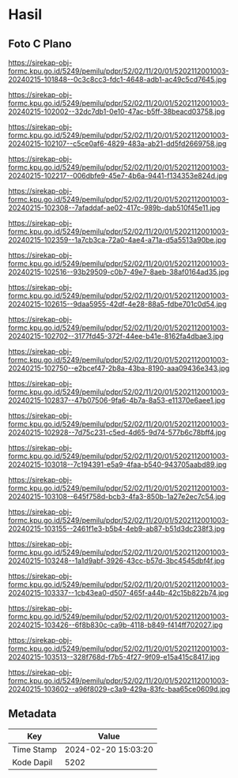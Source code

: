 # Hasil

## Foto C Plano

https://sirekap-obj-formc.kpu.go.id/5249/pemilu/pdpr/52/02/11/20/01/5202112001003-20240215-101848--0c3c8cc3-fdc1-4648-adb1-ac49c5cd7645.jpg

https://sirekap-obj-formc.kpu.go.id/5249/pemilu/pdpr/52/02/11/20/01/5202112001003-20240215-102002--32dc7db1-0e10-47ac-b5ff-38beacd03758.jpg

https://sirekap-obj-formc.kpu.go.id/5249/pemilu/pdpr/52/02/11/20/01/5202112001003-20240215-102107--c5ce0af6-4829-483a-ab21-dd5fd2669758.jpg

https://sirekap-obj-formc.kpu.go.id/5249/pemilu/pdpr/52/02/11/20/01/5202112001003-20240215-102217--006dbfe9-45e7-4b6a-9441-f134353e824d.jpg

https://sirekap-obj-formc.kpu.go.id/5249/pemilu/pdpr/52/02/11/20/01/5202112001003-20240215-102308--7afaddaf-ae02-417c-989b-dab510f45e11.jpg

https://sirekap-obj-formc.kpu.go.id/5249/pemilu/pdpr/52/02/11/20/01/5202112001003-20240215-102359--1a7cb3ca-72a0-4ae4-a71a-d5a5513a90be.jpg

https://sirekap-obj-formc.kpu.go.id/5249/pemilu/pdpr/52/02/11/20/01/5202112001003-20240215-102516--93b29509-c0b7-49e7-8aeb-38af0164ad35.jpg

https://sirekap-obj-formc.kpu.go.id/5249/pemilu/pdpr/52/02/11/20/01/5202112001003-20240215-102615--9daa5955-42df-4e28-88a5-fdbe701c0d54.jpg

https://sirekap-obj-formc.kpu.go.id/5249/pemilu/pdpr/52/02/11/20/01/5202112001003-20240215-102702--3177fd45-372f-44ee-b41e-8162fa4dbae3.jpg

https://sirekap-obj-formc.kpu.go.id/5249/pemilu/pdpr/52/02/11/20/01/5202112001003-20240215-102750--e2bcef47-2b8a-43ba-8190-aaa09436e343.jpg

https://sirekap-obj-formc.kpu.go.id/5249/pemilu/pdpr/52/02/11/20/01/5202112001003-20240215-102837--47b07506-9fa6-4b7a-8a53-e11370e6aee1.jpg

https://sirekap-obj-formc.kpu.go.id/5249/pemilu/pdpr/52/02/11/20/01/5202112001003-20240215-102928--7d75c231-c5ed-4d65-9d74-577b6c78bff4.jpg

https://sirekap-obj-formc.kpu.go.id/5249/pemilu/pdpr/52/02/11/20/01/5202112001003-20240215-103018--7c194391-e5a9-4faa-b540-943705aabd89.jpg

https://sirekap-obj-formc.kpu.go.id/5249/pemilu/pdpr/52/02/11/20/01/5202112001003-20240215-103108--645f758d-bcb3-4fa3-850b-1a27e2ec7c54.jpg

https://sirekap-obj-formc.kpu.go.id/5249/pemilu/pdpr/52/02/11/20/01/5202112001003-20240215-103155--2461f1e3-b5b4-4eb9-ab87-b51d3dc238f3.jpg

https://sirekap-obj-formc.kpu.go.id/5249/pemilu/pdpr/52/02/11/20/01/5202112001003-20240215-103248--1a1d9abf-3926-43cc-b57d-3bc4545dbf4f.jpg

https://sirekap-obj-formc.kpu.go.id/5249/pemilu/pdpr/52/02/11/20/01/5202112001003-20240215-103337--1cb43ea0-d507-465f-a44b-42c15b822b74.jpg

https://sirekap-obj-formc.kpu.go.id/5249/pemilu/pdpr/52/02/11/20/01/5202112001003-20240215-103426--6f8b830c-ca9b-4118-b849-f414ff702027.jpg

https://sirekap-obj-formc.kpu.go.id/5249/pemilu/pdpr/52/02/11/20/01/5202112001003-20240215-103513--328f768d-f7b5-4f27-9f09-e15a415c8417.jpg

https://sirekap-obj-formc.kpu.go.id/5249/pemilu/pdpr/52/02/11/20/01/5202112001003-20240215-103602--a96f8029-c3a9-429a-83fc-baa65ce0609d.jpg


## Metadata

| Key        | Value               |
| ---------- | ------------------- |
| Time Stamp | 2024-02-20 15:03:20 |
| Kode Dapil | 5202                |



